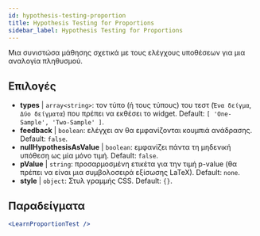 ```yaml
---
id: hypothesis-testing-proportion
title: Hypothesis Testing for Proportions
sidebar_label: Hypothesis Testing for Proportions
---
```


Μια συνιστώσα μάθησης σχετικά με τους ελέγχους υποθέσεων για μια αναλογία πληθυσμού.

## Επιλογές

* __types__ | `array<string>`: τον τύπο (ή τους τύπους) του τεστ (`Ένα δείγμα`, `Δύο δείγματα`) που πρέπει να εκθέσει το widget. Default: `[
  'One-Sample',
  'Two-Sample'
]`.
* __feedback__ | `boolean`: ελέγχει αν θα εμφανίζονται κουμπιά ανάδρασης. Default: `false`.
* __nullHypothesisAsValue__ | `boolean`: εμφανίζει πάντα τη μηδενική υπόθεση ως μία μόνο τιμή. Default: `false`.
* __pValue__ | `string`: προσαρμοσμένη ετικέτα για την τιμή p-value (θα πρέπει να είναι μια συμβολοσειρά εξίσωσης LaTeX). Default: `none`.
* __style__ | `object`: Στυλ γραμμής CSS. Default: `{}`.


## Παραδείγματα

```jsx live
<LearnProportionTest />
```

